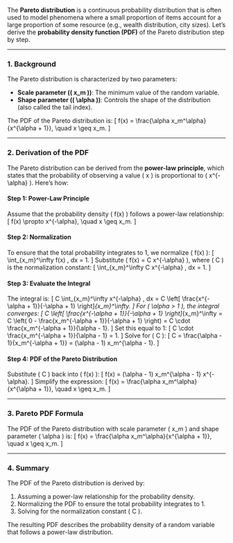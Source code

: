 The **Pareto distribution** is a continuous probability distribution that is often used to model phenomena where a small proportion of items account for a large proportion of some resource (e.g., wealth distribution, city sizes). Let’s derive the **probability density function (PDF)** of the Pareto distribution step by step.

---

### **1. Background**
The Pareto distribution is characterized by two parameters:
- **Scale parameter (\( x_m \))**: The minimum value of the random variable.
- **Shape parameter (\( \alpha \))**: Controls the shape of the distribution (also called the tail index).

The PDF of the Pareto distribution is:
\[
f(x) = \frac{\alpha x_m^\alpha}{x^{\alpha + 1}}, \quad x \geq x_m.
\]

---

### **2. Derivation of the PDF**
The Pareto distribution can be derived from the **power-law principle**, which states that the probability of observing a value \( x \) is proportional to \( x^{-\alpha} \). Here’s how:

#### **Step 1: Power-Law Principle**
Assume that the probability density \( f(x) \) follows a power-law relationship:
\[
f(x) \propto x^{-\alpha}, \quad x \geq x_m.
\]

#### **Step 2: Normalization**
To ensure that the total probability integrates to 1, we normalize \( f(x) \):
\[
\int_{x_m}^\infty f(x) \, dx = 1.
\]
Substitute \( f(x) = C x^{-\alpha} \), where \( C \) is the normalization constant:
\[
\int_{x_m}^\infty C x^{-\alpha} \, dx = 1.
\]

#### **Step 3: Evaluate the Integral**
The integral is:
\[
C \int_{x_m}^\infty x^{-\alpha} \, dx = C \left[ \frac{x^{-\alpha + 1}}{-\alpha + 1} \right]_{x_m}^\infty.
\]
For \( \alpha > 1 \), the integral converges:
\[
C \left[ \frac{x^{-\alpha + 1}}{-\alpha + 1} \right]_{x_m}^\infty = C \left( 0 - \frac{x_m^{-\alpha + 1}}{-\alpha + 1} \right) = C \cdot \frac{x_m^{-\alpha + 1}}{\alpha - 1}.
\]
Set this equal to 1:
\[
C \cdot \frac{x_m^{-\alpha + 1}}{\alpha - 1} = 1.
\]
Solve for \( C \):
\[
C = \frac{\alpha - 1}{x_m^{-\alpha + 1}} = (\alpha - 1) x_m^{\alpha - 1}.
\]

#### **Step 4: PDF of the Pareto Distribution**
Substitute \( C \) back into \( f(x) \):
\[
f(x) = (\alpha - 1) x_m^{\alpha - 1} x^{-\alpha}.
\]
Simplify the expression:
\[
f(x) = \frac{\alpha x_m^\alpha}{x^{\alpha + 1}}, \quad x \geq x_m.
\]

---

### **3. Pareto PDF Formula**
The PDF of the Pareto distribution with scale parameter \( x_m \) and shape parameter \( \alpha \) is:
\[
f(x) = \frac{\alpha x_m^\alpha}{x^{\alpha + 1}}, \quad x \geq x_m.
\]

---

### **4. Summary**
The PDF of the Pareto distribution is derived by:
1. Assuming a power-law relationship for the probability density.
2. Normalizing the PDF to ensure the total probability integrates to 1.
3. Solving for the normalization constant \( C \).

The resulting PDF describes the probability density of a random variable that follows a power-law distribution.
